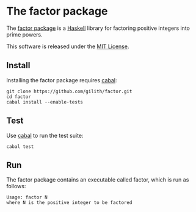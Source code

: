 The factor package
=================

The [factor package][] is a [Haskell][] library for factoring positive
integers into prime powers.

This software is released under the [MIT License][].

Install
-------

Installing the factor package requires [cabal][]:

    git clone https://github.com/gilith/factor.git
    cd factor
    cabal install --enable-tests

Test
----

Use [cabal][] to run the test suite:

    cabal test

Run
----

The factor package contains an executable called factor, which is run
as follows:

    Usage: factor N
    where N is the positive integer to be factored

[cabal]: https://www.haskell.org/cabal/ "Cabal"
[Haskell]: https://www.haskell.org/ "Haskell"
[factor package]: https://hackage.haskell.org/package/factor "factor package"
[MIT License]: https://github.com/gilith/factor/blob/master/LICENSE "MIT License"
